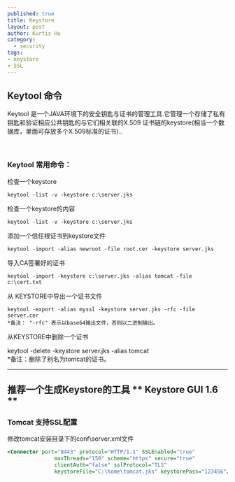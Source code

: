 ```yaml
--- 
published: true
title: Keystore
layout: post
author: Kurtis Hu
category: 
  - security
tags: 
- keystore
- SSL
---
```



## Keytool 命令
Keytool 是一个JAVA环境下的安全钥匙与证书的管理工具.它管理一个存储了私有钥匙和验证相应公共钥匙的与它们相关联的X.509 证书链的keystore(相当一个数据库，里面可存放多个X.509标准的证书)..

<br/>

###  Keytool 常用命令：
检查一个keystore

    keytool -list -v -keystore c:\server.jks 
 
检查一个keystore的内容

    keytool -list -v -keystore c:\server.jks 
 
添加一个信任根证书到keystore文件

    keytool -import -alias newroot -file root.cer -keystore server.jks

导入CA签署好的证书 

    keytool -import -keystore c:\server.jks -alias tomcat -file c:\cert.txt 

从 KEYSTORE中导出一个证书文件

    keytool -export -alias myssl -keystore server.jks -rfc -file server.cer 
    *备注： "-rfc" 表示以base64输出文件，否则以二进制输出。

从KEYSTORE中删除一个证书   

   keytool -delete -keystore server.jks -alias tomcat    
   *备注：删除了别名为tomcat的证书。   

----
推荐一个生成Keystore的工具 ** Keystore GUI 1.6 **
----

### Tomcat 支持SSL配置  

修改tomcat安装目录下的conf\server.xml文件
``` xml
<Connector port="8443" protocol="HTTP/1.1" SSLEnabled="true"
               maxThreads="150" scheme="https" secure="true"
               clientAuth="false" sslProtocol="TLS"
 			   keystoreFile="C:\home\tomcat.jks" keystorePass="123456"/>

```



<br/>
